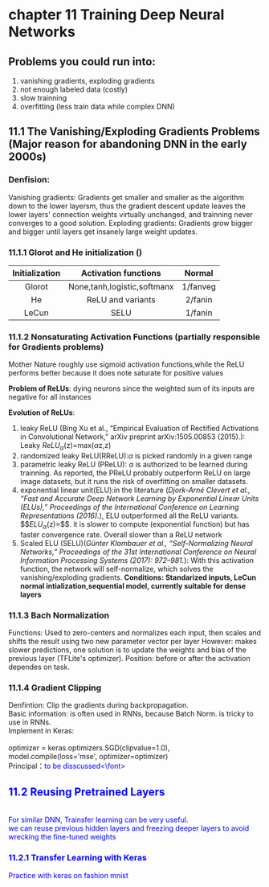 # chapter 11 Training Deep Neural Networks
## Problems you could run into:
1. vanishing gradients, exploding gradients
2. not enough labeled data (costly)
3. slow trainning
4. overfitting (less train data while complex DNN)

## 11.1 The Vanishing/Exploding Gradients Problems (Major reason for abandoning DNN in the early 2000s)
### Denfision:
Vanishing gradients: Gradients get smaller and smaller as the algorithm down to the lower layersm, thus the gradient descent update leaves the lower layers' connection weights virtually unchanged, and trainning never converges to a good solution.
Exploding gradients: Gradients grow bigger and bigger until layers get insanely large weight updates.

### 11.1.1 Glorot and He initialization ()
Initialization|Activation functions|Normal
:-:|:-:|:-:
Glorot|None,tanh,logistic,softmanx|1\/fanveg
He|ReLU and variants|2\/fanin
LeCun|SELU|1\/fanin

### 11.1.2 Nonsaturating Activation Functions (partially responsible for Gradients problems)
Mother Nature roughly use sigmoid activation functions,while the ReLU performs better because it does note saturate for positive values

**Problem of ReLUs**: dying neurons since the weighted sum of its inputs are negative for all instances

**Evolution of ReLUs**:
1. leaky ReLU (Bing Xu et al., “Empirical Evaluation of Rectified Activations in Convolutional
Network,” arXiv preprint arXiv:1505.00853 (2015).): Leaky $ReLU_\alpha$(z)=max($\alpha$z,z)
2. randomized leaky ReLU(RReLU):$\alpha$ is picked randomly in a given range
3. parametric leaky ReLU (PReLU): $\alpha$ is authorized to be learned during trainning. As reported, the PReLU probably outperform ReLU on large image datasets, but it runs the risk of overfitting on smaller datasets.
4. exponential linear unit(ELU):in the literature (*Djork-Arné Clevert et al., “Fast and Accurate Deep Network Learning by Exponential Linear Units (ELUs),” Proceedings of the International Conference on Learning Representations (2016).*), ELU outperformed all the ReLU variants.
$$$ELU_\alpha$(z)=$$. it is slower to compute (exponential function) but has faster convergence rate. Overall slower than a ReLU network
5. Scaled ELU (SELU)(*Günter Klambauer et al., “Self-Normalizing Neural Networks,” Proceedings of the 31st International Conference on Neural Information Processing Systems (2017): 972–981.*): With this activation function, the network will self-normalize, which solves the vanishing/exploding gradients. **Conditions: Standarized inputs, LeCun normal intialization,sequential model, currently suitable for dense layers**

### 11.1.3 Bach Normalization
Functions: Used to zero-centers and normalizes each input, then scales and shifts the result using two new parameter vector per layer
However: makes slower predictions, one solution is to update the weights and bias of the previous layer (TFLite's optimizer).
Position: before or after the activation dependes on task.

### 11.1.4 Gradient Clipping
Denfintion: Clip the gradients during backpropagation.<enter>
<br/>
Basic information: is often used in RNNs, because Batch Norm. is tricky to use in RNNs.<enter>
<br/>
Implement in Keras:  
<br/>
optimizer = keras.optimizers.SGD(clipvalue=1.0), 
<br/>
model.compile(loss='mse', optimizer=optimizer)<enter>
<br/>
Principal：<font color='0000FF'>to be disscussed<\font>
  
 ## 11.2 Reusing Pretrained Layers
 <br/>
 For similar DNN, Trainsfer learning can be very useful.
 <br/>
 we can reuse previous hidden layers and freezing deeper layers to avoid wrecking the fine-tuned weights
 <br/>
 
 ### 11.2.1 Transfer Learning with Keras
 Practice with keras on fashion mnist
 
 
 
 
